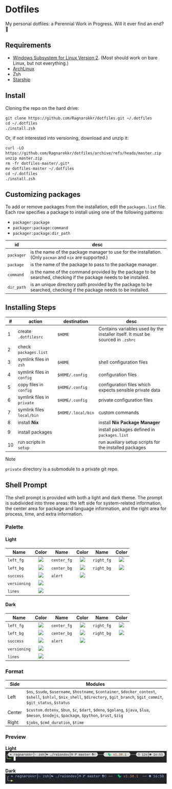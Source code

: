 # Dotfiles

My personal dotfiles: a Perennial Work in Progress. Will it ever find an end? 🤣

## Requirements

- [Windows Subsystem for Linux Version 2][wsl]. (Most should work on bare Linux, but not everything.)
- [ArchLinux][archlinux]
- Zsh
- [Starship][starship]

## Install

Cloning the repo on the hard drive:
```shell
git clone https://github.com/Ragnarokkr/dotfiles.git ~/.dotfiles
cd ~/.dotfiles
./install.zsh
```
Or, if not interested into versioning, download and unzip it:
```shell
curl -LO https://github.com/Ragnarokkr/dotfiles/archive/refs/heads/master.zip
unzip master.zip
rm -fr dotfiles-master/.git*
mv dotfiles-master ~/.dotfiles
cd ~/.dotfiles
./install.zsh
```

## Customizing packages

To add or remove packages from the installation, edit the `packages.list` file. Each row specifies a package to install using one of the following patterns:

- `packager:package`
- `packager:package:command`
- `packager:package:dir_path`

| id         | desc                                                                                                               |
| ---------- | ------------------------------------------------------------------------------------------------------------------ |
| `packager` | is the name of the package manager to use for the installation. (Only `pacman` and `nix` are supported.)           |
| `package`  | is the name of the package to pass to the package manager.                                                         |
| `command`  | is the name of the command provided by the package to be searched, checking if the package needs to be installed.  |
| `dir_path` | is an unique directory path provided by the package to be searched, checking if the package needs to be installed. |

## Installing Steps

| #   | action                     | destination        | desc                                                                            |
| --- | -------------------------- | ------------------ | ------------------------------------------------------------------------------- |
| 1   | create `.dotfilesrc`       | `$HOME`            | Contains variables used by the installer itself. It must be sourced in `.zshrc` |
| 2   | check `packages.list`      |
| 3   | symlink files in `zsh`     | `$HOME`            | shell configuration files                                                       |
| 4   | symlink files in `config`  | `$HOME/.config`    | configuration files                                                             |
| 5   | copy files in `config`     | `$HOME/.config`    | configuration files which expects sensible private data                         |
| 6   | symlink files in `private` | `$HOME/.config`    | private configuration files                                                     |
| 7   | symlink files `local/bin`  | `$HOME/.local/bin` | custom commands                                                                 |
| 8   | install **Nix**            |                    | install **Nix Package Manager**                                                 |
| 9   | install packages           |                    | install packages defined in `packages.list`                                     |
| 10  | run scripts in `setup`     |                    | run auxiliary setup scripts for the installed packages                          |

> [!NOTE]
> `private` directory is a submodule to a private git repo. 

## Shell Prompt

The shell prompt is provided with both a light and dark theme. The prompt is subdivided into three areas: the left side for system-related information, the center area for package and language information, and the right area for process, time, and extra information.

### Palette

#### Light

| Name         |                       Color                        | Name        |                       Color                        | Name       |                       Color                        |
| ------------ | :------------------------------------------------: | ----------- | :------------------------------------------------: | ---------- | :------------------------------------------------: |
| `left_fg`    | ![](https://img.shields.io/badge/%23333333-333333) | `center_fg` | ![](https://img.shields.io/badge/%23333333-333333) | `right_fg` | ![](https://img.shields.io/badge/%23333333-333333) |
| `left_bg`    | ![](https://img.shields.io/badge/%23dddddd-dddddd) | `center_bg` | ![](https://img.shields.io/badge/%23dddddd-dddddd) | `right_bg` | ![](https://img.shields.io/badge/%23dddddd-dddddd) |
| `success`    | ![](https://img.shields.io/badge/%23367a02-367a02) | `alert`     | ![](https://img.shields.io/badge/%237a0202-7a0202) |
| `versioning` | ![](https://img.shields.io/badge/%237a4602-7a4602) |
| `lines`      | ![](https://img.shields.io/badge/%23dddddd-dddddd) |

#### Dark

| Name         |                       Color                        | Name        |                       Color                        | Name       |                       Color                        |
| ------------ | :------------------------------------------------: | ----------- | :------------------------------------------------: | ---------- | :------------------------------------------------: |
| `left_fg`    | ![](https://img.shields.io/badge/%23a0a9cb-a0a9cb) | `center_fg` | ![](https://img.shields.io/badge/%23a0a9cb-a0a9cb) | `right_fg` | ![](https://img.shields.io/badge/%23a0a9cb-a0a9cb) |
| `left_bg`    | ![](https://img.shields.io/badge/%231d2230-1d2230) | `center_bg` | ![](https://img.shields.io/badge/%231d2230-1d2230) | `right_bg` | ![](https://img.shields.io/badge/%231d2230-1d2230) |
| `success`    | ![](https://img.shields.io/badge/%239be342-9be342) | `alert`     | ![](https://img.shields.io/badge/%23e34242-e34242) |
| `versioning` | ![](https://img.shields.io/badge/%23e37842-e37842) |
| `lines`      | ![](https://img.shields.io/badge/%23a0a9cb-a0a9cb) |

### Format

| Side   | Modules                                                                                                                                                                           |
| ------ | --------------------------------------------------------------------------------------------------------------------------------------------------------------------------------- |
| Left   | `$os`, `$sudo`, `$username`, `$hostname`, `$container`, `$docker_context`, `$shell`, `$shlvl`, `$nix_shell`, `$directory`, `$git_branch`, `$git_commit`, `$git_status`, `$status` |
| Center | `$custom.dotenv`, `$bun`, `$c`, `$dart`, `$deno`, `$golang`, `$java`, `$lua`, `$meson`, `$nodejs`, `$package`, `$python`, `$rust`, `$zig`                                         |
| Right  | `$jobs`, `$cmd_duration`, `$time`                                                                                                                                                 |

### Preview

**Light**
![Screenshot Light Theme](images/screenshot-prompt-light.jpg)

**Dark**
![Screenshot Dark Theme](images/screenshot-prompt-dark.jpg)


<!-- references -->

[wsl]: https://learn.microsoft.com/en-us/windows/wsl/install-manual
[archlinux]: https://geo.mirror.pkgbuild.com/iso/latest/
[starship]: https://starship.rs/